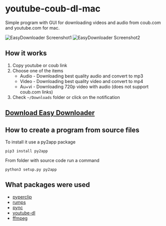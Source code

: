 # youtube-coub-dl-mac
Simple program with GUI for downloading videos and audio from coub.com and youtube.com for mac.

![EasyDownloader Screenshot1](https://github.com/steam3d/youtube-coub-dl-mac/blob/master/ReadmeMedia/1.jpg)
![EasyDownloader Screenshot2](https://github.com/steam3d/youtube-coub-dl-mac/blob/master/ReadmeMedia/2.jpg)

## How it works

1. Copy youtube or coub link
2. Choose one of the items
 	* Audio - Downloading best quality audio and convert to mp3
	* Video - Downloading best quality video and convert to mp4
	* Au+vi - Downloading 720p video with audio (does not support coub.com links)
3. Check `~/Downloads` folder or click on the notification

## [Download Easy Downloader](https://github.com/steam3d/youtube-coub-dl-mac/releases)

## How to create a program from source files
To install it use a py2app package

	pip3 install py2app

From folder with source code run a command

	python3 setup.py py2app

## What packages were used

* [pyperclip](https://github.com/asweigart/pyperclip)
* [rumps](https://github.com/jaredks/rumps)
* [pync](https://github.com/SeTeM/pync)
* [youtube-dl](https://github.com/rg3/youtube-dl)
* [ffmpeg](https://www.ffmpeg.org/)





